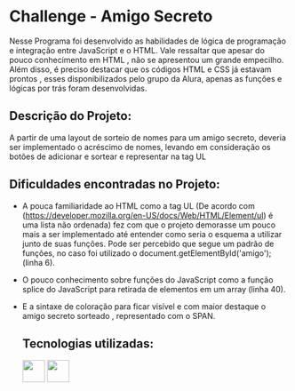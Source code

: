 # Challenge - Amigo Secreto

Nesse Programa foi desenvolvido as habilidades de lógica de programação e integração entre JavaScript e o HTML.
Vale ressaltar que apesar do pouco conhecimento em HTML , não se apresentou um grande empecilho.
Além disso, é preciso destacar que os códigos HTML e CSS já estavam prontos , esses disponibilizados pelo grupo da Alura, apenas as funções e lógicas por trás foram desenvolvidas.

## Descrição do Projeto:
A partir de uma layout de sorteio de nomes para um amigo secreto, deveria ser implementado o acréscimo de nomes, levando em consideração os botões de adicionar e sortear e representar na tag UL

## Dificuldades encontradas no Projeto:

- A pouca familiaridade ao HTML como a tag UL (De acordo com (https://developer.mozilla.org/en-US/docs/Web/HTML/Element/ul) é uma lista não ordenada) fez com que o projeto demorasse um pouco mais a ser implementado até entender como seria o esquema a utilizar junto de suas funções. Pode ser percebido que segue um padrão de funções, no caso foi utilizado o document.getElementById('amigo');(linha 6).
- O pouco conhecimento sobre funções do JavaScript como a função splice do JavaScript para retirada de elementos em um array (linha 40).
- E a sintaxe de coloração para ficar visível e com maior destaque o amigo secreto sorteado , representado com o SPAN.

  ## Tecnologias utilizadas:
  
  <img src="https://cdn.jsdelivr.net/gh/devicons/devicon@latest/icons/html5/html5-original.svg" width="40" height="40" />
  
  <img src="https://cdn.jsdelivr.net/gh/devicons/devicon@latest/icons/javascript/javascript-original.svg" width = "40" height ="40"/>
          
          

